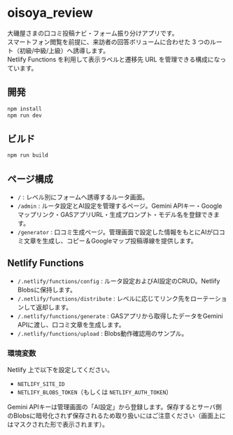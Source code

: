 # oisoya_review

大磯屋さまの口コミ投稿ナビ・フォーム振り分けアプリです。  
スマートフォン閲覧を前提に、来訪者の回答ボリュームに合わせた 3 つのルート（初級/中級/上級）へ誘導します。  
Netlify Functions を利用して表示ラベルと遷移先 URL を管理できる構成になっています。

## 開発

```bash
npm install
npm run dev
```

## ビルド

```bash
npm run build
```

## ページ構成

- `/` : レベル別にフォームへ誘導するルータ画面。
- `/admin` : ルータ設定とAI設定を管理するページ。Gemini APIキー・Googleマップリンク・GASアプリURL・生成プロンプト・モデル名を登録できます。
- `/generator` : 口コミ生成ページ。管理画面で設定した情報をもとにAIが口コミ文章を生成し、コピー＆Googleマップ投稿導線を提供します。

## Netlify Functions

- `/.netlify/functions/config` : ルータ設定およびAI設定のCRUD。Netlify Blobsに保持します。
- `/.netlify/functions/distribute` : レベルに応じてリンク先をローテーションして返却します。
- `/.netlify/functions/generate` : GASアプリから取得したデータをGemini APIに渡し、口コミ文章を生成します。
- `/.netlify/functions/upload` : Blobs動作確認用のサンプル。

### 環境変数

Netlify 上で以下を設定してください。

- `NETLIFY_SITE_ID`
- `NETLIFY_BLOBS_TOKEN`（もしくは `NETLIFY_AUTH_TOKEN`）

Gemini APIキーは管理画面の「AI設定」から登録します。保存するとサーバ側のBlobsに暗号化されず保存されるため取り扱いにはご注意ください（画面上にはマスクされた形で表示されます）。
